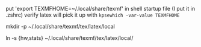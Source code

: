 put 'export TEXMFHOME=~/.local/share/texmf' in shell startup file (I put it in .zshrc)
verify latex will pick it up with `kpsewhich -var-value TEXMFHOME`

mkdir -p ~/.local/share/texmf/tex/latex/local

ln -s {hw,stats} ~/.local/share/texmf/tex/latex/local/


